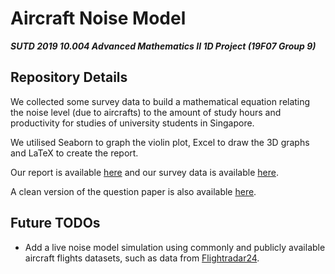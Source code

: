 # Aircraft Noise Model

**_SUTD 2019 10.004 Advanced Mathematics II 1D Project (19F07 Group 9)_**

## Repository Details

We collected some survey data to build a mathematical equation relating the noise level (due to aircrafts) to the amount of study hours and productivity for studies of university students in Singapore.

We utilised Seaborn to graph the violin plot, Excel to draw the 3D graphs and LaTeX to create the report.

Our report is available [here](./10.004_1D_2019_Group_9.pdf) and our survey data is available [here](./responses.xlsx).

A clean version of the question paper is also available [here](./question.pdf).



## Future TODOs

- Add a live noise model simulation using commonly and publicly available aircraft flights datasets, such as data from [Flightradar24](https://www.flightradar24.com/).

